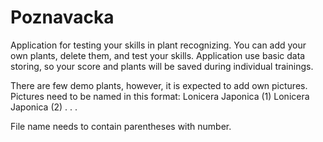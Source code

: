 # Poznavacka

Application for testing your skills in plant recognizing.
You can add your own plants, delete them, and test your skills.
Application use basic data storing, so your score and plants will be saved during individual trainings.

There are few demo plants, however, it is expected to add own pictures.
Pictures need to be named in this format:
    Lonicera Japonica (1)
    Lonicera Japonica (2)
    .
    .
    .

File name needs to contain parentheses with number.
